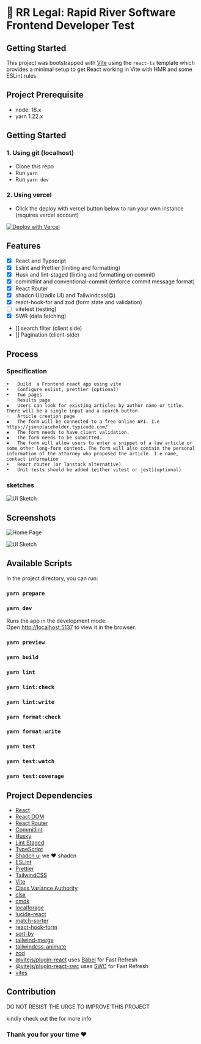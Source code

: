 # 🚀 RR Legal: Rapid River Software Frontend Developer Test

## Getting Started

This project was bootstrapped with [Vite](https://vitejs.dev/) using the `react-ts` template which provides a minimal setup to get React working in Vite with HMR and some ESLint rules.

## Project Prerequisite

- node: 18.x
- yarn 1.22.x

## Getting Started

### 1. Using git (localhost)

- Clone this repo
- Run `yarn`
- Run `yarn dev`

### 2. Using vercel

- Click the deploy with vercel button below to run your own instance (requires vercel account)

[![Deploy with Vercel](https://vercel.com/button)](https://vercel.com/new/clone?repository-url=https://github.com/dbugshe2/rr-legal-articles)

## Features

- [x] React and Typscript
- [x] Eslint and Prettier (liniting and formatting)
- [x] Husk and lint-staged (linting and formatting on commit)
- [x] commitlint and conventional-commit (enforce commit message format)
- [x] React Router
- [x] shadcn UI(radix UI) and Tailwindcss(😋)
- [x] react-hook-for and zod (form state and validation)
- [ ] vitetest (testing)
- [x] SWR (data fetching)
- [] search filter (client side)
- [] Pagination (client-side)

## Process

### Specification

    •	Build  a Frontend react app using vite
    •	Configure eslint, prettier (optional)
    •	Two pages
    ◦	Results page
    ▪	Users can look for existing articles by author name or title. There will be a single input and a search button
    ◦	Article creation page
    ▪	The form will be connected to a free online API. I.e https://jsonplaceholder.typicode.com/
    ▪	The form needs to have client validation.
    ▪	The form needs to be submitted.
    ▪	The form will allow users to enter a snippet of a law article or some other long-form content. The form will also contain the personal information of the attorney who proposed the article. I.e name, contact information
    •	React router (or Tanstack alternative)
    •	Unit tests should be added (either vitest or jest)(optional)

### sketches

![UI Sketch](/public/ui-sketch.png)

## Screenshots

![Home Page](/public/homepage-empty.png)

![UI Sketch](/public/create-article.png)

## Available Scripts

In the project directory, you can run:

### `yarn prepare`

### `yarn dev`

Runs the app in the development mode.\
Open [http://localhost:5137](http://localhost:5137) to view it in the browser.

### `yarn preview`

### `yarn build`

### `yarn lint`

### `yarn lint:check`

### `yarn lint:write`

### `yarn format:check`

### `yarn format:write`

### `yarn test`

### `yarn test:watch`

### `yarn test:coverage`

## Project Dependencies

- [React](https://reactjs.org/)
- [React DOM](https://reactjs.org/docs/dom-elements.html)
- [React Router](https://reactrouter.com/)
- [Commitlint](https://commitlint.js.org/#/)
- [Husky](https://typicode.github.io/husky/#/)
- [Lint Staged](https://github.com/okonet/lint-staged)
- [TypeScript](https://www.typescriptlang.org/)
- [Shadcn ui]() we ❤️ shadcn
- [ESLint](https://eslint.org/)
- [Prettier](https://prettier.io/)
- [TailwindCSS](https://tailwindcss.com/)
- [Vite](https://vitejs.dev/)
- [Class Variance Authority](https://cva.style/docs)
- [clsx](https://github.com/lukeed/clsx)
- [cmdk](https://cmdk.paco.me/)
- [localforage](https://github.com/localForage/localForage)
- [lucide-react](https://lucide.dev/)
- [match-sorter](https://github.com/kentcdodds/match-sorter)
- [react-hook-form](https://www.react-hook-form.com/)
- [sort-by](https://github.com/kvnneff/sort-by)
- [tailwind-merge](https://github.com/dcastil/tailwind-merge)
- [tailwindcss-animate](https://www.npmjs.com/package/tailwindcss-animate)
- [zod](https://zod.dev/)
- [@vitejs/plugin-react](https://github.com/vitejs/vite-plugin-react/blob/main/packages/plugin-react/README.md) uses [Babel](https://babeljs.io/) for Fast Refresh
- [@vitejs/plugin-react-swc](https://github.com/vitejs/vite-plugin-react-swc) uses [SWC](https://swc.rs/) for Fast Refresh
- [vites](https://github.com/vitejs/vite)

## Contribution

DO NOT RESIST THE URGE TO IMPROVE THIS PROJECT

kindly check out the []() for more info

### Thank you for your time ❤️
